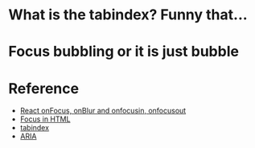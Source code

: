
# What is the tabindex? Funny that...

# Focus bubbling or it is just bubble

# Reference
* [React onFocus, onBlur and onfocusin, onfocusout](https://github.com/facebook/react/issues/6410)
* [Focus in HTML](https://html.spec.whatwg.org/multipage/interaction.html#focus)
* [tabindex](https://html.spec.whatwg.org/multipage/interaction.html#the-tabindex-attribute)
* [ARIA](https://www.w3.org/TR/wai-aria-practices/)
